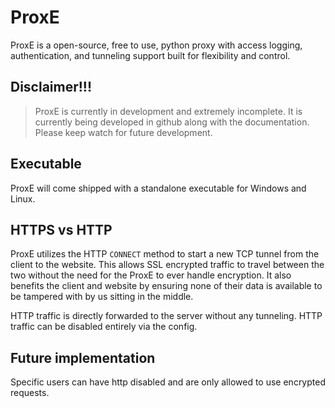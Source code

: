 # ProxE
ProxE is a open-source, free to use, python proxy with access logging, authentication, and tunneling support built for flexibility and control.

## Disclaimer!!!
> ProxE is currently in development and extremely incomplete. It is currently being developed in github along with the documentation. Please keep watch for future development.

## Executable 
ProxE will come shipped with a standalone executable for Windows and Linux.

## HTTPS vs HTTP
ProxE utilizes the HTTP `CONNECT` method to start a new TCP tunnel from the client to the website. This allows SSL encrypted traffic to travel between the two without the need for the ProxE to ever handle encryption. It also benefits the client and website by ensuring none of their data is available to be tampered with by us sitting in the middle.

HTTP traffic is directly forwarded to the server without any tunneling. HTTP traffic can be disabled entirely via the config.


## Future implementation
Specific users can have http disabled and are only allowed to use encrypted requests.